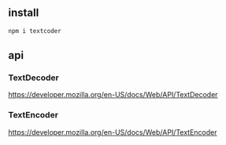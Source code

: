## install
```bash
npm i textcoder
```

## api

### TextDecoder
https://developer.mozilla.org/en-US/docs/Web/API/TextDecoder
### TextEncoder
https://developer.mozilla.org/en-US/docs/Web/API/TextEncoder